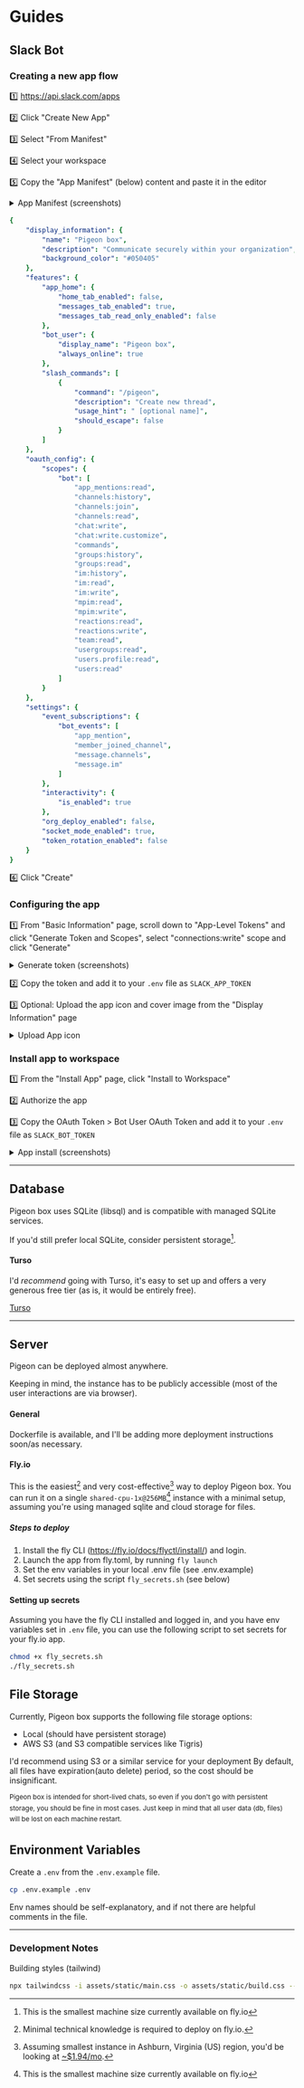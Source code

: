 # Guides

## Slack Bot

### Creating a new app flow

:one: https://api.slack.com/apps

:two: Click "Create New App"

:three: Select "From Manifest"

:four: Select your workspace 

:five: Copy the "App Manifest" (below) content and paste it in the editor

<details>
<summary>App Manifest (screenshots)</summary>

![app-manifest-init](slack-manifest-1.png "Slack app manifest initial")

![app-manifest](slack-manifest-2.png "Slack app manifest configured")

</details>


``` yaml
{
    "display_information": {
        "name": "Pigeon box",
        "description": "Communicate securely within your organization",
        "background_color": "#050405"
    },
    "features": {
        "app_home": {
            "home_tab_enabled": false,
            "messages_tab_enabled": true,
            "messages_tab_read_only_enabled": false
        },
        "bot_user": {
            "display_name": "Pigeon box",
            "always_online": true
        },
        "slash_commands": [
            {
                "command": "/pigeon",
                "description": "Create new thread",
                "usage_hint": " [optional name]",
                "should_escape": false
            }
        ]
    },
    "oauth_config": {
        "scopes": {
            "bot": [
                "app_mentions:read",
                "channels:history",
                "channels:join",
                "channels:read",
                "chat:write",
                "chat:write.customize",
                "commands",
                "groups:history",
                "groups:read",
                "im:history",
                "im:read",
                "im:write",
                "mpim:read",
                "mpim:write",
                "reactions:read",
                "reactions:write",
                "team:read",
                "usergroups:read",
                "users.profile:read",
                "users:read"
            ]
        }
    },
    "settings": {
        "event_subscriptions": {
            "bot_events": [
                "app_mention",
                "member_joined_channel",
                "message.channels",
                "message.im"
            ]
        },
        "interactivity": {
            "is_enabled": true
        },
        "org_deploy_enabled": false,
        "socket_mode_enabled": true,
        "token_rotation_enabled": false
    }
}
```


:six: Click "Create"

### Configuring the app

:one: From "Basic Information" page, scroll down to "App-Level Tokens" and click "Generate Token and Scopes", select "connections:write" scope and click "Generate"

<details>
<summary>Generate token (screenshots) </summary>

![app-token](slack-app-token.png "Slack app token")

![app-token-gen](slack-app-token-gen.png "Slack app token generated")

![app-token-copy](slack-app-token-copy.png "Slack app token copied")

</details>


:two: Copy the token and add it to your `.env` file as `SLACK_APP_TOKEN`


:three: Optional: Upload the app icon and cover image from the "Display Information" page

<details>
<summary>Upload App icon</summary>

![app-icon-upload](slack-app-bot-style.png "Slack app icon upload")

![app-icon](logo-slack.png "Slack app icon")

</details>


### Install app to workspace

:one: From the "Install App" page, click "Install to Workspace"

:two: Authorize the app

:three: Copy the OAuth Token > Bot User OAuth Token and add it to your `.env` file as `SLACK_BOT_TOKEN`

<details>
<summary>App install (screenshots)</summary>

![slack-app-install](slack-app-install.png "Slack app install")

![slack-app-install-allow](slack-app-install-allow.png "Slack app install allow")

![slack-bot-token](slack-bot-token.png "Slack bot token")

</details>

---

## Database

Pigeon box uses SQLite (libsql) and is compatible with managed SQLite services.


If you'd still prefer local SQLite, consider persistent storage[^3].


#### Turso
I'd _recommend_ going with Turso, it's easy to set up and offers a very generous free tier (as is, it would be entirely free).

[Turso](https://turso.tech/)

---

## Server

Pigeon can be deployed almost anywhere.

Keeping in mind, the instance has to be publicly accessible (most of the user interactions are via browser).


#### General

Dockerfile is available, and I'll be adding more deployment instructions soon/as necessary.


#### Fly.io

This is the easiest[^1] and very cost-effective[^2] way to deploy Pigeon box.
You can run it on a single `shared-cpu-1x@256MB`[^3] instance with a minimal setup, assuming you're using managed sqlite and cloud storage for files.

[^1]: Minimal technical knowledge is required to deploy on fly.io.

[^2]: Assuming smallest instance in Ashburn, Virginia (US) region, you'd be looking at [~$1.94/mo](https://fly.io/docs/about/pricing/#started-fly-machines).

[^3]: This is the smallest machine size currently available on fly.io


##### Steps to deploy

1. Install the fly CLI (https://fly.io/docs/flyctl/install/) and login.
2. Launch the app from fly.toml, by running `fly launch`
3. Set the env variables in your local .env file (see .env.example)
4. Set secrets using the script `fly_secrets.sh` (see below)


#### Setting up secrets

Assuming you have the fly CLI installed and logged in, and you have env variables set in `.env` file, you can use the following script to set secrets for your fly.io app.

```bash
chmod +x fly_secrets.sh
./fly_secrets.sh
```


## File Storage

Currently, Pigeon box supports the following file storage options:

- Local (should have persistent storage)
- AWS S3 (and S3 compatible services like Tigris)

I'd recommend using S3 or a similar service for your deployment
By default, all files have expiration(auto delete) period, so the cost should be insignificant.

<sup>
Pigeon box is intended for short-lived chats, so even if you don't go with persistent storage, you should be fine in most cases. Just keep in mind that all user data (db, files) will be lost on each machine restart.
</sup>



## Environment Variables

Create a `.env` from the `.env.example` file.
```bash
cp .env.example .env
```

Env names should be self-explanatory, and if not there are helpful comments in the file.

---

### Development Notes


Building styles (tailwind)
``` bash
npx tailwindcss -i assets/static/main.css -o assets/static/build.css --watch
```
